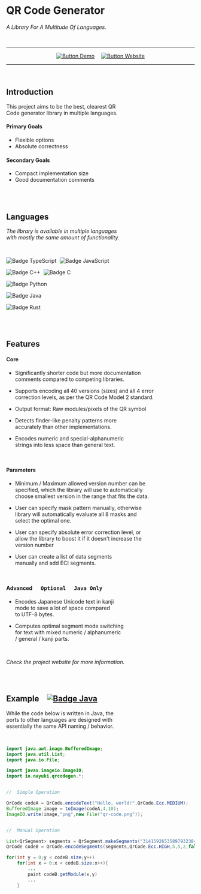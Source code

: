 
# QR Code Generator

*A Library For A Multitude Of Languages.*

<br>

<div align = center>

---

[![Button Demo]][Demo]   
[![Button Website]][Website]

---

</div>

<br>

## Introduction

This project aims to be the best, clearest QR <br>
Code generator library in multiple languages.

#### Primary Goals

- Flexible options
- Absolute correctness

#### Secondary Goals

- Compact implementation size
- Good documentation comments

<br>
<br>

## Languages

*The library is available in multiple languages* <br>
*with mostly the same amount of functionality.*

<br>

![Badge TypeScript] 
![Badge JavaScript] 

![Badge C++] 
![Badge C] 

![Badge Python] 

![Badge Java] 

![Badge Rust] 

<br>
<br>

## Features

#### Core

- Significantly shorter code but more documentation <br>
  comments compared to competing libraries.

- Supports encoding all 40 versions (sizes) and all 4 error <br>
  correction levels, as per the QR Code Model 2 standard.

- Output format: Raw modules/pixels of the QR symbol

- Detects finder-like penalty patterns more <br>
  accurately than other implementations.

- Encodes numeric and special-alphanumeric <br>
  strings into less space than general text.

<br>

#### Parameters

- Minimum / Maximum allowed version number can be <br>
  specified, which the library will use to automatically <br>
  choose smallest version in the range that fits the data.

- User can specify mask pattern manually, otherwise <br>
  library will automatically evaluate all 8 masks and <br>
  select the optimal one.

- User can specify absolute error correction level, or <br>
  allow the library to boost it if it doesn't increase the <br>
  version number

- User can create a list of data segments <br>
  manually and add ECI segments.

<br>

#### Advanced   <kbd> Optional </kbd> <kbd> Java Only </kbd>

- Encodes Japanese Unicode text in kanji <br>
  mode to save a lot of space compared <br>
  to UTF-8 bytes.
  
- Computes optimal segment mode switching <br>
  for text with mixed numeric / alphanumeric <br>
  / general / kanji parts.

<br>

*Check the project website for more information.*

<br>
<br>

## Example   [![Badge Java]][Java Demo]

While the code below is written in Java, the <br>
ports to other languages are designed with <br>
essentially the same API naming / behavior.

<br>

```Java
import java.awt.image.BufferedImage;
import java.util.List;
import java.io.File;

import javax.imageio.ImageIO;
import io.nayuki.qrcodegen.*;


//  Simple Operation

QrCode codeA = QrCode.encodeText("Hello, world!",QrCode.Ecc.MEDIUM);
BufferedImage image = toImage(codeA,4,10);
ImageIO.write(image,"png",new File("qr-code.png"));


//  Manual Operation

List<QrSegment> segments = QrSegment.makeSegments("3141592653589793238462643383");
QrCode codeB = QrCode.encodeSegments(segments,QrCode.Ecc.HIGH,5,5,2,false);

for(int y = 0;y < codeB.size;y++)
    for(int x = 0;x < codeB.size;x++){
        ...
        paint codeB.getModule(x,y)
        ...
    }
```

<br>
  
  
<!----------------------------------------------------------------------------->

[Button Website]: https://img.shields.io/badge/Website-4298B8?style=for-the-badge&logoColor=white&logo=Apostrophe
[Button Demo]: https://img.shields.io/badge/Demo-006600?style=for-the-badge&logoColor=white&logo=AppleArcade

[Website]: https://www.nayuki.io/page/qr-code-generator-library
[Demo]: https://www.nayuki.io/page/qr-code-generator-library#live-demo-javascript

[Java Demo]: java/QrCodeGeneratorDemo.java


<!-------------------------------{ Badges }------------------------------------>

[Badge TypeScript]: https://img.shields.io/badge/TypeScript-3178C6?style=for-the-badge&logoColor=white&logo=TypeScript
[Badge JavaScript]: https://img.shields.io/badge/JavaScript-cfbb1b?style=for-the-badge&logoColor=white&logo=JavaScript
[Badge Python]: https://img.shields.io/badge/Python-3776AB?style=for-the-badge&logoColor=white&logo=Python
[Badge Rust]: https://img.shields.io/badge/Rust-f44a00?style=for-the-badge&logoColor=white&logo=Rust
[Badge Java]: https://img.shields.io/badge/Java-c00711?style=for-the-badge&logoColor=white&logo=CoffeeScript
[Badge C++]: https://img.shields.io/badge/C++-00599C?style=for-the-badge&logoColor=white&logo=CPlusPlus
[Badge C]: https://img.shields.io/badge/C-999999?style=for-the-badge&logoColor=white&logo=C
